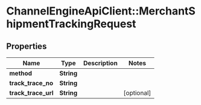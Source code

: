 # ChannelEngineApiClient::MerchantShipmentTrackingRequest

## Properties
Name | Type | Description | Notes
------------ | ------------- | ------------- | -------------
**method** | **String** |  | 
**track_trace_no** | **String** |  | 
**track_trace_url** | **String** |  | [optional] 


